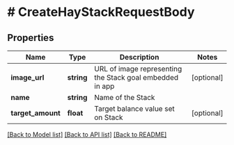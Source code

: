# # CreateHayStackRequestBody

## Properties

Name | Type | Description | Notes
------------ | ------------- | ------------- | -------------
**image_url** | **string** | URL of image representing the Stack goal embedded in app | [optional]
**name** | **string** | Name of the Stack |
**target_amount** | **float** | Target balance value set on Stack | [optional]

[[Back to Model list]](../../README.md#models) [[Back to API list]](../../README.md#endpoints) [[Back to README]](../../README.md)
